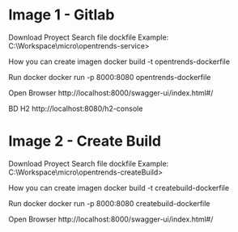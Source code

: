 # Image 1 - Gitlab

Download Proyect
Search file dockfile
Example: C:\Workspace\micro\opentrends-service>

How you can create imagen
docker build -t opentrends-dockerfile

Run docker
docker run -p 8000:8080 opentrends-dockerfile

Open Browser
http://localhost:8000/swagger-ui/index.html#/

BD H2
http://localhost:8080/h2-console

# Image 2 - Create Build

Download Proyect
Search file dockfile
Example: C:\Workspace\micro\opentrends-createBuild>

How you can create imagen
docker build -t createbuild-dockerfile

Run docker
docker run -p 8000:8080 createbuild-dockerfile

Open Browser
http://localhost:8000/swagger-ui/index.html#/
